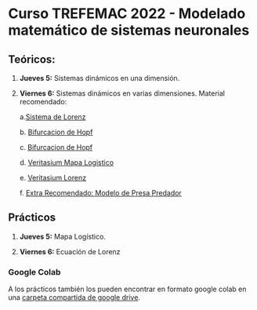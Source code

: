# Curso TREFEMAC 2022 - Modelado matemático de sistemas neuronales

## Teóricos:

1. **Jueves 5:** Sistemas dinámicos en una dimensión.

2. **Viernes 6:** Sistemas dinámicos en varias dimensiones. Material recomendado:

    a.[Sistema de Lorenz](http://www.malinc.se/m/Lorenz.php)

    b. [Bifurcacion de Hopf](https://www.youtube.com/watch?v=CwGPPza9Ulk)

    c. [Bifurcacion de Hopf](https://www.youtube.com/watch?v=0wRw2axOigQ)

    d. [Veritasium Mapa Logistico](https://www.youtube.com/watch?v=ovJcsL7vyrk&t=63s)

    e. [Veritasium Lorenz](https://www.youtube.com/watch?v=fDek6cYijxI&t=1s)

    f. [Extra Recomendado: Modelo de Presa Predador](https://www.youtube.com/watch?v=0wRw2axOigQ)

## Prácticos 

1. **Jueves 5:** Mapa Logístico.

2. **Viernes 6:** Ecuación de Lorenz

### Google Colab

A los prácticos también los pueden encontrar en formato google colab en una [carpeta compartida de google drive](https://drive.google.com/drive/folders/16hJU0UqLRHFuDP6vwu2vi94h47Dfafb3?usp=sharing).
